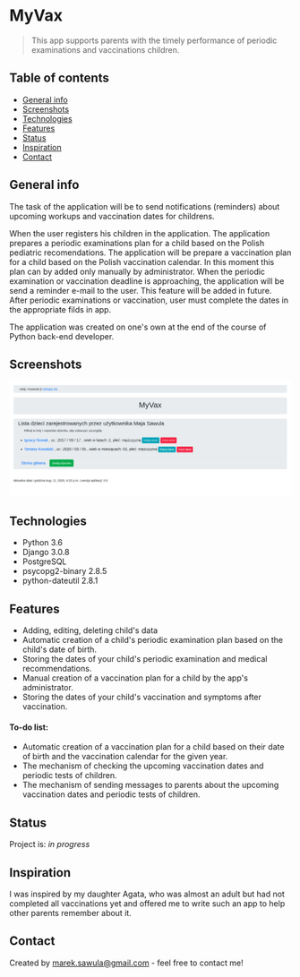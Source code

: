 # MyVax
> This app supports parents with the timely performance of periodic examinations and vaccinations children.

## Table of contents
* [General info](#general-info)
* [Screenshots](#screenshots)
* [Technologies](#technologies)
* [Features](#features)
* [Status](#status)
* [Inspiration](#inspiration)
* [Contact](#contact)

## General info

The task of the application will be to send notifications (reminders) about upcoming workups and vaccination dates for childrens.

When the user registers his children in the application. The application prepares a  periodic examinations plan for a child based on the Polish pediatric recomendations. The application will be prepare a vaccination plan for a child based on the Polish vaccination calendar. In this moment this plan can by added only manually by administrator. When the periodic examination or vaccination deadline is approaching, the application will be send a reminder e-mail to the user. This feature will be added in future. After periodic examinations or vaccination, user must complete the dates in the appropriate filds in app.

The application was created on one's own at the end of the course of Python back-end developer.

## Screenshots
![Example screenshot](static/my_vax.png)

## Technologies
* Python 3.6
* Django 3.0.8
* PostgreSQL
* psycopg2-binary 2.8.5
* python-dateutil 2.8.1

## Features

* Adding, editing, deleting child's data
* Automatic creation of a child's periodic examination plan based on the child's date of birth.
* Storing the dates of your child's periodic examination and medical recommendations.
* Manual creation of a vaccination plan for a child by the app's administrator.
* Storing the dates of your child's vaccination and symptoms after vaccination.

#### To-do list:
* Automatic creation of a vaccination plan for a child based on their date of birth and the vaccination calendar for the given year.
* The mechanism of checking the upcoming vaccination dates and periodic tests of children.
* The mechanism of sending messages to parents about the upcoming vaccination dates and periodic tests of children.

## Status
Project is: _in progress_

## Inspiration
I was inspired by my daughter Agata, who was almost an adult but had not completed all vaccinations yet and offered me to write such an app to help other parents remember about it.

## Contact
Created by [marek.sawula@gmail.com](http://ec2-3-124-242-70.eu-central-1.compute.amazonaws.com:8000/myvax) - feel free to contact me!
